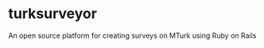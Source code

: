 turksurveyor
============

An open source platform for creating surveys on MTurk using Ruby on Rails
